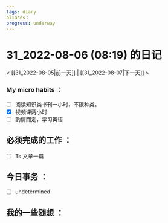 ```yaml
---
tags: diary
aliases：
progress: underway
---
```

# 31_2022-08-06 (08:19) 的日记
< [[31_2022-08-05|前一天]] | [[31_2022-08-07|下一天]] >

### My micro habits ：
- [ ] 阅读知识类书刊一小时，不限种类。
- [x] 视频课两小时
- [ ] 酌情而定，学习英语

## 必须完成的工作 ：
- [ ] Ts 文章一篇

## 今日事务 ：
- [ ] undetermined

## 我的一些随想 ：
